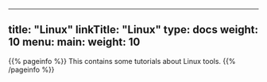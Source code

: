 
---
title: "Linux"
linkTitle: "Linux"
type: docs
weight: 10
menu:
  main:
    weight: 10
---

{{% pageinfo %}}
This contains some tutorials about Linux tools.
{{% /pageinfo %}}

